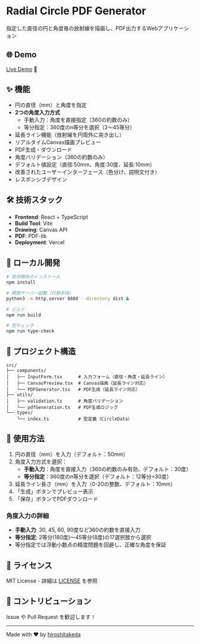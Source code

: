 # Radial Circle PDF Generator

指定した直径の円と角度毎の放射線を描画し、PDF出力するWebアプリケーション

## 🌐 Demo

[Live Demo](https://radial-circle-pdf.vercel.app/) 🚀

## ✨ 機能

- 円の直径（mm）と角度を指定
- **2つの角度入力方式**
  - 手動入力：角度を直接指定（360の約数のみ）
  - 等分指定：360度のn等分を選択（2〜45等分）
- 延長ライン機能（放射線を円周外に突き出し）
- リアルタイムCanvas描画プレビュー
- PDF生成・ダウンロード
- 角度バリデーション（360の約数のみ）
- デフォルト値設定（直径:50mm、角度:30度、延長:10mm）
- 改善されたユーザーインターフェース（色分け、説明文付き）
- レスポンシブデザイン

## 🛠 技術スタック

- **Frontend**: React + TypeScript
- **Build Tool**: Vite
- **Drawing**: Canvas API
- **PDF**: PDF-lib
- **Deployment**: Vercel

## 🚀 ローカル開発

```bash
# 依存関係のインストール
npm install

# 開発サーバー起動（代替手段）
python3 -m http.server 8888 --directory dist &

# ビルド
npm run build

# 型チェック
npm run type-check
```

## 📁 プロジェクト構造

```
src/
├── components/
│   ├── InputForm.tsx      # 入力フォーム（直径・角度・延長ライン）
│   ├── CanvasPreview.tsx  # Canvas描画（延長ライン対応）
│   └── PDFGenerator.tsx   # PDF生成（延長ライン対応）
├── utils/
│   ├── validation.ts      # 角度バリデーション
│   └── pdfGeneration.ts   # PDF生成ロジック
└── types/
    └── index.ts           # 型定義（CircleData）
```

## 🎯 使用方法

1. 円の直径（mm）を入力（デフォルト：50mm）
2. 角度入力方式を選択：
   - **手動入力**：角度を直接入力（360の約数のみ有効、デフォルト：30度）
   - **等分指定**：360度のn等分を選択（デフォルト：12等分=30度）
3. 延長ライン長さ（mm）を入力（0-20の整数、デフォルト：10mm）
4. 「生成」ボタンでプレビュー表示
5. 「保存」ボタンでPDFダウンロード

### 角度入力の詳細
- **手動入力**: 30, 45, 60, 90度など360の約数を直接入力
- **等分指定**: 2等分(180度)〜45等分(8度)の17選択肢から選択
- 等分指定では浮動小数点の精度問題を回避し、正確な角度を保証

## 📄 ライセンス

MIT License - 詳細は [LICENSE](LICENSE) を参照

## 🤝 コントリビューション

Issue や Pull Request を歓迎します！

---

Made with ❤️ by [hiroshitakeda](https://github.com/hiroshitakeda)